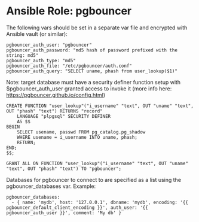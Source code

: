 # Ansible Role: pgbouncer
The following vars should be set in a separate var file and encrypted with Ansible vault (or similar):

```
pgbouncer_auth_user: "pgbouncer"
pgbouncer_auth_password: "md5 hash of password prefixed with the string: md5"
pgbouncer_auth_type: "md5"
pgbouncer_auth_file: "/etc/pgbouncer/auth.conf"
pgbouncer_auth_query: "SELECT uname, phash from user_lookup($1)"
```

Note: target database must have a security definer function setup with $pgbouncer_auth_user granted access to invoke it (more info here: https://pgbouncer.github.io/config.html)

```
CREATE FUNCTION "user_lookup"("i_username" "text", OUT "uname" "text", OUT "phash" "text") RETURNS "record"
    LANGUAGE "plpgsql" SECURITY DEFINER
    AS $$
BEGIN
    SELECT usename, passwd FROM pg_catalog.pg_shadow
    WHERE usename = i_username INTO uname, phash;
    RETURN;
END;
$$;

GRANT ALL ON FUNCTION "user_lookup"("i_username" "text", OUT "uname" "text", OUT "phash" "text") TO "pgbouncer";
```

Databases for pgbouncer to connect to are specified as a list using the pgbouncer_databases var. Example:

```
pgbouncer_databases:
  - { name: 'mydb', host: '127.0.0.1', dbname: 'mydb', encoding: '{{ pgbouncer_default_client_encoding }}', auth_user: '{{ pgbouncer_auth_user }}', comment: 'My db' }
```
